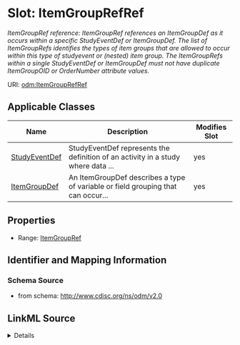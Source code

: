 # Slot: ItemGroupRefRef


_ItemGroupRef reference: ItemGroupRef references an ItemGroupDef as it occurs within a specific StudyEventDef or ItemGroupDef. The list of ItemGroupRefs identifies the types of item groups that are allowed to occur within this type of studyevent or (nested) item group. The ItemGroupRefs within a single StudyEventDef or ItemGroupDef must not have duplicate ItemGroupOID or OrderNumber attribute values._



URI: [odm:ItemGroupRefRef](http://www.cdisc.org/ns/odm/v2.0/ItemGroupRefRef)



<!-- no inheritance hierarchy -->




## Applicable Classes

| Name | Description | Modifies Slot |
| --- | --- | --- |
[StudyEventDef](StudyEventDef.md) | StudyEventDef represents the definition of an activity in a study where data ... |  yes  |
[ItemGroupDef](ItemGroupDef.md) | An ItemGroupDef describes a type of variable or field grouping that can occur... |  yes  |







## Properties

* Range: [ItemGroupRef](ItemGroupRef.md)





## Identifier and Mapping Information







### Schema Source


* from schema: http://www.cdisc.org/ns/odm/v2.0




## LinkML Source

<details>
```yaml
name: ItemGroupRefRef
description: 'ItemGroupRef reference: ItemGroupRef references an ItemGroupDef as it
  occurs within a specific StudyEventDef or ItemGroupDef. The list of ItemGroupRefs
  identifies the types of item groups that are allowed to occur within this type of
  studyevent or (nested) item group. The ItemGroupRefs within a single StudyEventDef
  or ItemGroupDef must not have duplicate ItemGroupOID or OrderNumber attribute values.'
from_schema: http://www.cdisc.org/ns/odm/v2.0
rank: 1000
identifier: false
alias: ItemGroupRefRef
domain_of:
- StudyEventDef
- ItemGroupDef
range: ItemGroupRef

```
</details>